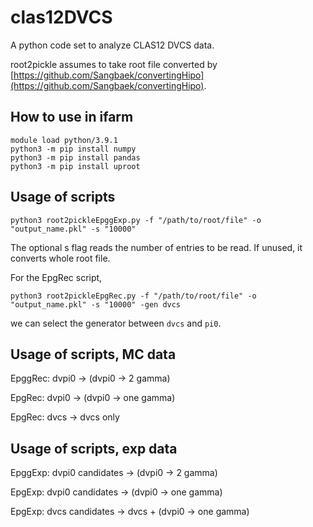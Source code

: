 # clas12DVCS
A python code set to analyze CLAS12 DVCS data.

root2pickle assumes to take root file converted by 
[https://github.com/Sangbaek/convertingHipo](https://github.com/Sangbaek/convertingHipo).

## How to use in ifarm

```
module load python/3.9.1
python3 -m pip install numpy
python3 -m pip install pandas
python3 -m pip install uproot
```
## Usage of scripts
```
python3 root2pickleEpggExp.py -f "/path/to/root/file" -o "output_name.pkl" -s "10000"
```
The optional s flag reads the number of entries to be read. If unused, it converts whole root file. 

For the EpgRec script,

```
python3 root2pickleEpgRec.py -f "/path/to/root/file" -o "output_name.pkl" -s "10000" -gen dvcs
```
we can select the generator between ```dvcs``` and ```pi0```.

## Usage of scripts, MC data

EpggRec: dvpi0 -> (dvpi0 -> 2 gamma)

EpgRec: dvpi0 -> (dvpi0 -> one gamma)

EpgRec: dvcs -> dvcs only

## Usage of scripts, exp data

EpggExp: dvpi0 candidates -> (dvpi0 -> 2 gamma)

EpgExp: dvpi0 candidates -> (dvpi0 -> one gamma)

EpgExp: dvcs candidates -> dvcs + (dvpi0 -> one gamma)